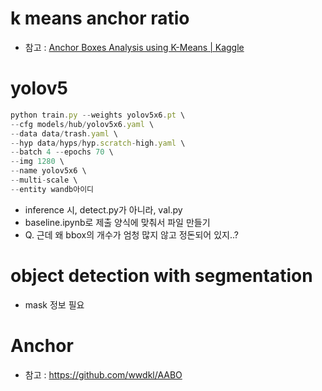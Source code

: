 # k means anchor ratio

- 참고 : [Anchor Boxes Analysis using K-Means | Kaggle](https://www.kaggle.com/code/backtracking/anchor-boxes-analysis-using-k-means/notebook)

# yolov5

```jsx
python train.py --weights yolov5x6.pt \
--cfg models/hub/yolov5x6.yaml \
--data data/trash.yaml \
--hyp data/hyps/hyp.scratch-high.yaml \
--batch 4 --epochs 70 \
--img 1280 \
--name yolov5x6 \
--multi-scale \
--entity wandb아이디
```
- inference 시, detect.py가 아니라, val.py
- baseline.ipynb로 제출 양식에 맞춰서 파일 만들기
- Q. 근데 왜 bbox의 개수가 엄청 많지 않고 정돈되어 있지..?

# object detection with segmentation

- mask 정보 필요

# Anchor

- 참고 : https://github.com/wwdkl/AABO
